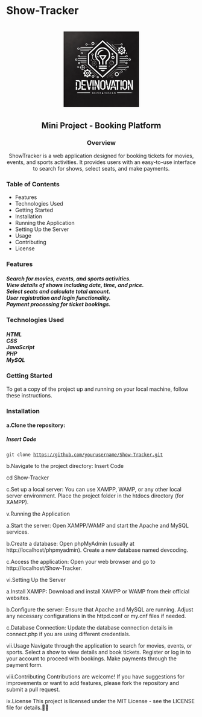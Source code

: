 # Show-Tracker
<div align="center">
<h1><img src="devinovation.jpg" alt="Company Logo" width="200" height="auto"></h1>
    <h2>Mini Project - Booking Platform</h2>

<h3>Overview</h3>
<p>ShowTracker is a web application designed for booking tickets for movies, events, and sports activities. It provides users with an easy-to-use interface to search for shows, select seats, and make payments.</p>
</div>
<h3>Table of Contents</h3>
<ul>
    <li>Features</li>
    <li>Technologies Used</li>
    <li>Getting Started</li>
    <li>Installation</li>
    <li>Running the Application</li>
    <li>Setting Up the Server</li>
    <li>Usage</li>
    <li>Contributing</li>
    <li>License</li>
</ul>

<h3>Features</h3>
<h5>Search for movies, events, and sports activities.<br>
View details of shows including date, time, and price.<br>
Select seats and calculate total amount.<br>
User registration and login functionality.<br>
Payment processing for ticket bookings.</h5>

<h3>Technologies Used</h3>
<h5>HTML<br>
CSS<br>
JavaScript<br>
PHP<br>
MySQL</h5>

<h3>Getting Started</h3>
<p>To get a copy of the project up and running on your local machine, follow these instructions.</p>

<h3>Installation</h3>

<h4>a.Clone the repository:</h4>
<h5>Insert Code</h5>

<code>git clone https://github.com/yourusername/Show-Tracker.git</code>

b.Navigate to the project directory:
Insert Code

cd Show-Tracker

c.Set up a local server:
You can use XAMPP, WAMP, or any other local server environment.
Place the project folder in the htdocs directory (for XAMPP).

v.Running the Application

a.Start the server:
Open XAMPP/WAMP and start the Apache and MySQL services.

b.Create a database:
Open phpMyAdmin (usually at http://localhost/phpmyadmin).
Create a new database named devcoding.

c.Access the application:
Open your web browser and go to http://localhost/Show-Tracker.

vi.Setting Up the Server

a.Install XAMPP:
Download and install XAMPP or WAMP from their official websites.

b.Configure the server:
Ensure that Apache and MySQL are running.
Adjust any necessary configurations in the httpd.conf or my.cnf files if needed.

c.Database Connection:
Update the database connection details in connect.php if you are using different credentials.

vii.Usage
Navigate through the application to search for movies, events, or sports.
Select a show to view details and book tickets.
Register or log in to your account to proceed with bookings.
Make payments through the payment form.

viii.Contributing
Contributions are welcome! If you have suggestions for improvements or want to add features, please fork the repository and submit a pull request.

ix.License
This project is licensed under the MIT License - see the LICENSE file for details.
